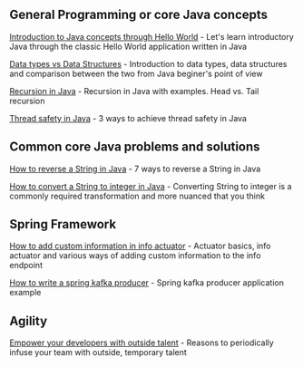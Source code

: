 ## General Programming or core Java concepts

[Introduction to Java concepts through Hello World](https://talentify.com/java-understand-simple-java-program/) - Let's learn introductory Java through the classic Hello World application written in Java

[Data types vs Data Structures](https://talentify.com/data-types-and-data-structures-in-java/) - Introduction to data types, data structures and comparison between the two from Java beginer's point of view

[Recursion in Java](https://talentify.com/understanding-recursion-in-java-with-examples/) - Recursion in Java with examples. Head vs. Tail recursion

[Thread safety in Java](https://talentify.com/3-ways-to-achieve-thread-safety-in-java/) - 3 ways to achieve thread safety in Java



## Common core Java problems and solutions
[How to reverse a String in Java](https://talentify.com/how-to-reverse-a-string-in-java-7-ways-with-examples/) - 7 ways to reverse a String in Java

[How to convert a String to integer in Java](https://talentify.com/how-to-convert-string-to-primitive-int-in-java/) - Converting String to integer is a commonly required transformation and more nuanced that you think

## Spring Framework
[How to add custom information in info actuator](https://talentify.com/spring-boot-info-actuator-how-to-add-custom-information/) - Actuator basics, info actuator and various ways of adding custom information to the info endpoint

[How to write a spring kafka producer](https://talentify.com/kafka-producer-example-using-spring-kafka/) - Spring kafka producer application example

## Agility
[Empower your developers with outside talent](https://talentify.com/8-reasons-to-empower-your-developers-with-outside-talent/) - Reasons to periodically infuse your team with outside, temporary talent
